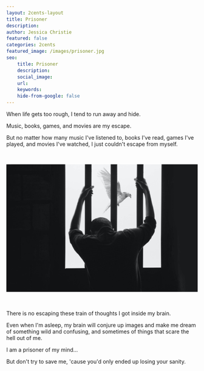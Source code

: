 ```yaml
---
layout: 2cents-layout
title: Prisoner
description: 
author: Jessica Christie
featured: false
categories: 2cents
featured_image: /images/prisoner.jpg
seo:
    title: Prisoner
    description: 
    social_image:
    url:
    keywords:
    hide-from-google: false
---
```

When life gets too rough, I tend to run away and hide.

Music, books, games, and movies are my escape.

But no matter how many music I've listened to, books I've read, games I've played, and movies I've watched, I just couldn't escape from myself.

&nbsp;

<div class="center">
    <img src="/images/prisoner.jpg">
</div>

&nbsp;

There is no escaping these train of thoughts I got inside my brain.

Even when I'm asleep, my brain will conjure up images and make me dream of something wild and confusing, and sometimes of things that scare the hell out of me.

I am a prisoner of my mind...

But don't try to save me, 'cause you'd only ended up losing your sanity.

&nbsp;

